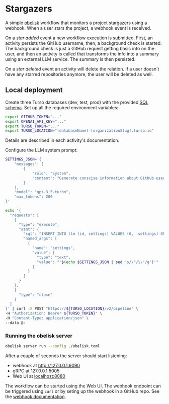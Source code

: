 # Stargazers

A simple [obelisk](https://github.com/obeli-sk/obelisk) workflow
that monitors a project stargazers using a webhook.
When a user stars the project, a webhook event is received.

On a *star added* event a new workflow execution is submitted.
First, an activity persists the GitHub username, then, a background check is started.
The background check is just a GitHub request getting
basic info on the user, and then an activity is called that
transforms the info into a summary using an external LLM service.
The summary is then persisted.

On a *star deleted* event an activity will delete the relation. If a
user doesn't have any starred repositories anymore, the user will be deleted as well.

## Local deployment

Create three Turso databases (dev, test, prod) with the provided [SQL schema](activity/db/turso/ddl/schema.sql).
Set up all the required environment variables:
```sh
export GITHUB_TOKEN="..."
export OPENAI_API_KEY="..."
export TURSO_TOKEN="..."
export TURSO_LOCATION="[databaseName]-[organizationSlug].turso.io"
```
Details are described in each activity's documentation.

Configure the LLM system prompt:
```sh
SETTINGS_JSON='{
    "messages": [
        {
            "role": "system",
            "content": "Generate conscise information about GitHub users based on the JSON provided."
        }
    ],
    "model": "gpt-3.5-turbo",
    "max_tokens": 200
}'

echo '{
  "requests": [
    {
      "type": "execute",
      "stmt": {
        "sql": "INSERT INTO llm (id, settings) VALUES (0, :settings) ON CONFLICT (id) DO UPDATE SET settings = :settings",
        "named_args": [
          {
            "name": "settings",
            "value": {
              "type": "text",
              "value": "'$(echo $SETTINGS_JSON | sed 's/\"/\\"/g')'"
            }
          }
        ]
      }
    },
    {
      "type": "close"
    }
  ]
}' | curl -X POST "https://${TURSO_LOCATION}/v2/pipeline" \
-H "Authorization: Bearer ${TURSO_TOKEN}" \
-H "Content-Type: application/json" \
--data @-
```

### Running the obelisk server
```sh
obelisk server run --config ./obelisk.toml
```
After a couple of seconds the server should start listening:
* webhook at http://127.0.0.1:9090
* gRPC at 127.0.0.1:5005
* Web UI at [localhost:8080](http://127.0.0.1:8080)

The workflow can be started using the Web UI.
The webhook endpoint can be triggered using `curl` or by seting up the webhook
in a GitHub repo. See the [webhook documentation](webhook/README.md).
